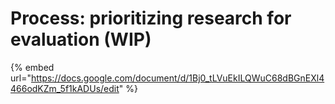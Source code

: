 # Process: prioritizing research for evaluation (WIP)

{% embed url="https://docs.google.com/document/d/1Bj0_tLVuEkILQWuC68dBGnEXl4466odKZm_5f1kADUs/edit" %}
